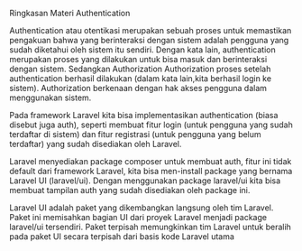 Ringkasan Materi Authentication

Authentication atau otentikasi merupakan sebuah proses untuk memastikan pengakuan
bahwa yang berinteraksi dengan sistem adalah pengguna yang sudah diketahui oleh sistem itu 
sendiri. Dengan kata lain, authentication merupakan proses yang dilakukan untuk bisa masuk 
dan berinteraksi dengan sistem. Sedangkan Authorization Authorization proses setelah
authentication berhasil dilakukan (dalam kata lain,kita berhasil login ke sistem). 
Authorization berkenaan dengan hak akses pengguna dalam menggunakan sistem.

Pada framework Laravel kita bisa implementasikan authentication (biasa disebut juga 
auth), seperti membuat fitur login (untuk pengguna yang sudah terdaftar di sistem) dan fitur 
registrasi (untuk pengguna yang belum terdaftar) yang sudah disediakan oleh Laravel.

Laravel menyediakan package composer untuk membuat auth, fitur ini tidak default dari 
framework Laravel, kita bisa men-install package yang bernama Laravel UI (laravel/ui). 
Dengan menggunakan package laravel/ui kita bisa membuat tampilan auth yang sudah 
disediakan oleh package ini. 

Laravel UI adalah paket yang dikembangkan langsung oleh tim Laravel. Paket ini 
memisahkan bagian UI dari proyek Laravel menjadi package laravel/ui tersendiri. Paket 
terpisah memungkinkan tim Laravel untuk beralih pada paket UI secara terpisah dari basis kode 
Laravel utama